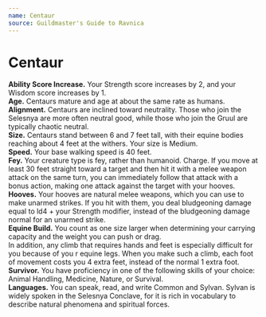 ```yaml
---
name: Centaur
source: Guildmaster's Guide to Ravnica
---
```

# Centaur

**Ability Score Increase.**
Your Strength score increases by 2, and your Wisdom score increases by 1.<br/>
**Age.**
Centaurs mature and age at about the same rate
as humans.<br/>
**Alignment.**
Centaurs are inclined toward neutrality.
Those who join the Selesnya are more often neutral
good, while those who join the Gruul are typically chaotic neutral.<br/>
**Size.** 
Centaurs stand between 6 and 7 feet tall, with
their equine bodies reaching about 4 feet at the withers.
Your size is Medium.<br/>
**Speed.** Your base walking speed is 40 feet.<br/>
**Fey.** Your creature type is fey, rather than humanoid.
Charge. If you move at least 30 feet straight toward a
target and then hit it with a melee weapon attack on the
same turn, you can immediately follow that attack with a
bonus action, making one attack against the target with
your hooves.<br/>
**Hooves.** Your hooves are natural melee weapons,
which you can use to make unarmed strikes. If you hit
with them, you deal bludgeoning damage equal to ld4 +
your Strength modifier, instead of the bludgeoning damage normal for an unarmed strike.<br/>
**Equine Build.** You count as one size larger when determining your carrying capacity and the weight you can
push or drag.<br/>
In addition, any climb that requires hands and feet is
especially difficult for you because of you r equine legs.
When you make such a climb, each foot of movement
costs you 4 extra feet, instead of the normal 1 extra foot.<br/>
**Survivor.** You have proficiency in one of the following
skills of your choice: Animal Handling, Medicine, Nature, or Survival.<br/>
**Languages.** You can speak, read, and write Common
and Sylvan. Sylvan is widely spoken in the Selesnya
Conclave, for it is rich in vocabulary to describe natural
phenomena and spiritual forces. 